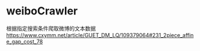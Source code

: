 # weiboCrawler
根据指定搜索条件爬取微博的文本数据
https://www.cxymm.net/article/GUET_DM_LQ/109379064#231_2piece_affine_gap_cost_78
